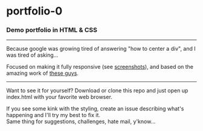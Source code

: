 # portfolio-0
### Demo portfolio in HTML &amp; CSS
---
Because google was growing tired of answering "how to center a div", and I was tired of asking...

Focused on making it fully responsive (see [screenshots](./Responsively-Screenshots)),
and based on the amazing work of [these guys](https://www.youtube.com/channel/UC29ju8bIPH5as8OGnQzwJyA).

---

Want to see it for yourself? Download or clone this repo and just open up index.html with your favorite web browser.

If you see some kink with the styling, create an issue describing what's happening and I'll try my best to fix it. <br/>
Same thing for suggestions, challenges, hate mail, y'know...
